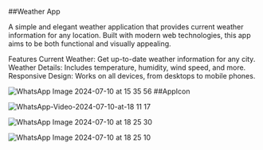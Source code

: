 ##Weather App

A simple and elegant weather application that provides current weather information for any location. Built with modern web technologies, this app aims to be both functional and visually appealing.

Features
Current Weather: Get up-to-date weather information for any city.
Weather Details: Includes temperature, humidity, wind speed, and more.
Responsive Design: Works on all devices, from desktops to mobile phones.


![WhatsApp Image 2024-07-10 at 15 35 56](https://github.com/nsenasabirli/weather-app/assets/72200463/9ce3fccd-c6c8-4020-88b3-c2af5e8b0f39)
##AppIcon


![WhatsApp-Video-2024-07-10-at-18 11 17](https://github.com/nsenasabirli/weather-app/assets/72200463/8e1aa541-fd49-4b41-8bef-0e267cd5bb59)



![WhatsApp Image 2024-07-10 at 18 25 30](https://github.com/nsenasabirli/weather-app/assets/72200463/d2ac389a-219d-4716-8669-b875e698ebbf)


![WhatsApp Image 2024-07-10 at 18 25 10](https://github.com/nsenasabirli/weather-app/assets/72200463/9c3d7d4e-2623-41f8-a05b-88233e134f10)




